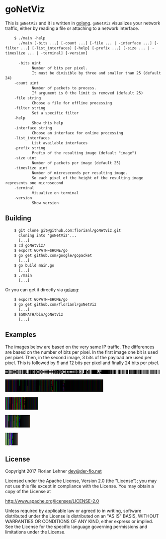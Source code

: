 goNetViz
========

This is `goNetViz` and it is written in [golang](https://golang.org/).
`goNetViz` visualizes your network traffic, either by reading a file or
attaching to a network interface.

        $ ./main -help
          ./main [-bits ...] [-count ...] [-file ... | -interface ...] [-filter ...] [-list_interfaces] [-help] [-prefix ...] [-size ... | -timeslize ... | -terminal] [-version]

          -bits uint
                Number of bits per pixel.
                It must be divisible by three and smaller than 25 (default 24)
        -count uint
                Number of packets to process.
                If argument is 0 the limit is removed (default 25)
        -file string
                Choose a file for offline processing
        -filter string
                Set a specific filter
        -help
                Show this help
        -interface string
                Choose an interface for online processing
        -list_interfaces
                List available interfaces
        -prefix string
                Prefix of the resulting image (default "image")
        -size uint
                Number of packets per image (default 25)
        -timeslize uint
                Number of microseconds per resulting image.
                So each pixel of the height of the resulting image represents one microsecond
        -terminal
                Visualize on terminal
        -version
                Show version

Building
--------

        $ git clone git@github.com:florianl/goNetViz.git
          Cloning into 'goNetViz'...
          [...]
        $ cd goNetViz/
        $ export GOPATH=$HOME/go
        $ go get github.com/google/gopacket
          [...]
        $ go build main.go
          [...]
        $ ./main
          [...]

Or you can get it directly via [golang](https://golang.org/):

        $ export GOPATH=$HOME/go
        $ go get github.com/florianl/goNetViz
          [...]
        $ $GOPATH/bin/goNetViz
          [...]

Examples
--------

The images below are based on the very same IP traffic. The differences are
based on the number of bits per pixel. In the first image one bit is used
per pixel. Then, in the second image, 3 bits of the payload are used per pixel.
This is followed by 9 and 12 bits per pixel and finally 24 bits per pixel.

![1 Payloadbits per Pixel](img/ping1.png)

![3 Payloadbits per Pixel](img/ping3.png)

![9 Payloadbits per Pixel](img/ping9.png)

![12 Payloadbits per Pixel](img/ping12.png)

![24 Payloadbits per Pixel](img/ping24.png)

License
-------

Copyright 2017 Florian Lehner <dev@der-flo.net>

Licensed under the Apache License, Version 2.0 (the "License");
you may not use this file except in compliance with the License.
You may obtain a copy of the License at

  http://www.apache.org/licenses/LICENSE-2.0

Unless required by applicable law or agreed to in writing, software
distributed under the License is distributed on an "AS IS" BASIS,
WITHOUT WARRANTIES OR CONDITIONS OF ANY KIND, either express or implied.
See the License for the specific language governing permissions and
limitations under the License.
